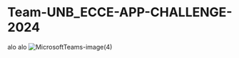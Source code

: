 # Team-UNB_ECCE-APP-CHALLENGE-2024
alo alo
![MicrosoftTeams-image(4)](https://github.com/PhanNguyenHongNgoc/Team-UNB_ECCE-APP-CHALLENGE-2024/assets/59909619/7c861a86-2bfe-4e16-9ca0-830851482b2f)

		
		
		
		

